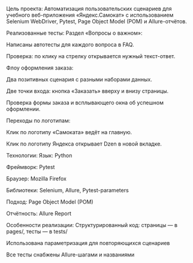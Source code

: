 Цель проекта:
Автоматизация пользовательских сценариев для учебного веб-приложения «Яндекс.Самокат» с использованием Selenium WebDriver, Pytest, Page Object Model (POM) и Allure-отчётов.

Реализованные тесты:
Раздел «Вопросы о важном»:

Написаны автотесты для каждого вопроса в FAQ.

Проверка: по клику на стрелку открывается нужный текст-ответ.

Флоу оформления заказа:

Два позитивных сценария с разными наборами данных.

Две точки входа: кнопка «Заказать» вверху и внизу страницы.

Проверка формы заказа и всплывающего окна об успешном оформлении.

Переходы по логотипам:

Клик по логотипу «Самоката» ведёт на главную.

Клик по логотипу Яндекса открывает Dzen в новой вкладке.

Технологии:
Язык: Python

Фреймворк: Pytest

Браузер: Mozilla Firefox

Библиотеки: Selenium, Allure, Pytest-parameters

Подход: Page Object Model (POM)

Отчётность: Allure Report

Особенности реализации:
Структурированный код: страницы — в pages/, тесты — в tests/

Использована параметризация для повторяющихся сценариев

Все тесты снабжены Allure-шагами и названиями
